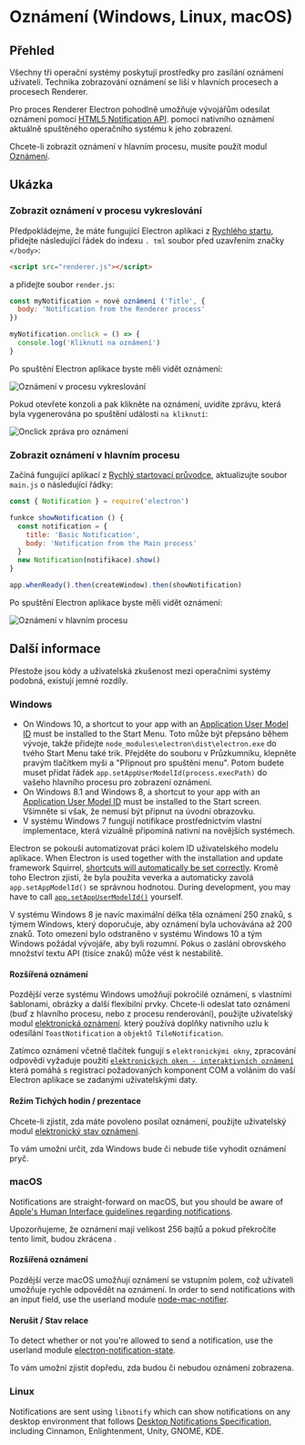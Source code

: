 # Oznámení (Windows, Linux, macOS)

## Přehled

Všechny tři operační systémy poskytují prostředky pro zasílání oznámení uživateli. Technika zobrazování oznámení se liší v hlavních procesech a procesech Renderer.

Pro proces Renderer Electron pohodlně umožňuje vývojářům odesílat oznámení pomocí [HTML5 Notification API](https://notifications.spec.whatwg.org/). pomocí nativního oznámení aktuálně spuštěného operačního systému k jeho zobrazení.

Chcete-li zobrazit oznámení v hlavním procesu, musíte použít modul [Oznámení](../api/notification.md).

## Ukázka

### Zobrazit oznámení v procesu vykreslování

Předpokládejme, že máte fungující Electron aplikaci z [Rychlého startu](quick-start.md), přidejte následující řádek do indexu `. tml` soubor před uzavřením značky `</body>`:

```html
<script src="renderer.js"></script>
```

a přidejte soubor `render.js`:

```js
const myNotification = nové oznámení ('Title', {
  body: 'Notification from the Renderer process'
})

myNotification.onclick = () => {
  console.log('Kliknutí na oznámení')
}
```

Po spuštění Electron aplikace byste měli vidět oznámení:

![Oznámení v procesu vykreslování](../images/notification-renderer.png)

Pokud otevřete konzoli a pak klikněte na oznámení, uvidíte zprávu, která byla vygenerována po spuštění události `na kliknutí`:

![Onclick zpráva pro oznámení](../images/message-notification-renderer.png)

### Zobrazit oznámení v hlavním procesu

Začíná fungující aplikací z [Rychlý startovací průvodce](quick-start.md), aktualizujte soubor `main.js` o následující řádky:

```js
const { Notification } = require('electron')

funkce showNotification () {
  const notification = {
    title: 'Basic Notification',
    body: 'Notification from the Main process'
  }
  new Notification(notifikace).show()
}

app.whenReady().then(createWindow).then(showNotification)
```

Po spuštění Electron aplikace byste měli vidět oznámení:

![Oznámení v hlavním procesu](../images/notification-main.png)

## Další informace

Přestože jsou kódy a uživatelská zkušenost mezi operačními systémy podobná, existují jemné rozdíly.

### Windows

* On Windows 10, a shortcut to your app with an [Application User Model ID][app-user-model-id] must be installed to the Start Menu. Toto může být přepsáno během vývoje, takže přidejte `node_modules\electron\dist\electron.exe` do tvého Start Menu také trik. Přejděte do souboru v Průzkumníku, klepněte pravým tlačítkem myši a "Připnout pro spuštění menu". Potom budete muset přidat řádek `app.setAppUserModelId(process.execPath)` do vašeho hlavního procesu pro zobrazení oznámení.
* On Windows 8.1 and Windows 8, a shortcut to your app with an [Application User Model ID][app-user-model-id] must be installed to the Start screen. Všimněte si však, že nemusí být připnut na úvodní obrazovku.
* V systému Windows 7 fungují notifikace prostřednictvím vlastní implementace, která vizuálně připomíná nativní na novějších systémech.

Electron se pokouší automatizovat práci kolem ID uživatelského modelu aplikace. When Electron is used together with the installation and update framework Squirrel, [shortcuts will automatically be set correctly][squirrel-events]. Kromě toho Electron zjistí, že byla použita veverka a automaticky zavolá `app.setAppModelId()` se správnou hodnotou. During development, you may have to call [`app.setAppUserModelId()`][set-app-user-model-id] yourself.

V systému Windows 8 je navíc maximální délka těla oznámení 250 znaků, s týmem Windows, který doporučuje, aby oznámení byla uchovávána až 200 znaků. Toto omezení bylo odstraněno v systému Windows 10 a tým Windows požádal vývojáře, aby byli rozumní. Pokus o zaslání obrovského množství textu API (tisíce znaků) může vést k nestabilitě.

#### Rozšířená oznámení

Pozdější verze systému Windows umožňují pokročilé oznámení, s vlastními šablonami, obrázky a další flexibilní prvky. Chcete-li odeslat tato oznámení (buď z hlavního procesu, nebo z procesu renderování), použijte uživatelský modul [elektronická oznámení](https://github.com/felixrieseberg/electron-windows-notifications). který používá doplňky nativního uzlu k odesílání `ToastNotification` a `objektů TileNotification`.

Zatímco oznámení včetně tlačítek fungují s `elektronickými okny`, zpracování odpovědí vyžaduje použití [`elektronických oken - interaktivních oznámení`](https://github.com/felixrieseberg/electron-windows-interactive-notifications) která pomáhá s registrací požadovaných komponent COM a voláním do vaší Electron aplikace se zadanými uživatelskými daty.

#### Režim Tichých hodin / prezentace

Chcete-li zjistit, zda máte povoleno posílat oznámení, použijte uživatelský modul [elektronický stav oznámení](https://github.com/felixrieseberg/electron-notification-state).

To vám umožní určit, zda Windows bude či nebude tiše vyhodit oznámení pryč.

### macOS

Notifications are straight-forward on macOS, but you should be aware of [Apple's Human Interface guidelines regarding notifications][apple-notification-guidelines].

Upozorňujeme, že oznámení mají velikost 256 bajtů a pokud překročíte tento limit, budou zkrácena .

#### Rozšířená oznámení

Pozdější verze macOS umožňují oznámení se vstupním polem, což uživateli umožňuje rychle odpovědět na oznámení. In order to send notifications with an input field, use the userland module [node-mac-notifier][node-mac-notifier].

#### Nerušit / Stav relace

To detect whether or not you're allowed to send a notification, use the userland module [electron-notification-state][electron-notification-state].

To vám umožní zjistit dopředu, zda budou či nebudou oznámení zobrazena.

### Linux

Notifications are sent using `libnotify` which can show notifications on any desktop environment that follows [Desktop Notifications Specification][notification-spec], including Cinnamon, Enlightenment, Unity, GNOME, KDE.

[apple-notification-guidelines]: https://developer.apple.com/macos/human-interface-guidelines/system-capabilities/notifications/

[node-mac-notifier]: https://github.com/CharlieHess/node-mac-notifier

[electron-notification-state]: https://github.com/felixrieseberg/electron-notification-state

[notification-spec]: https://developer.gnome.org/notification-spec/
[app-user-model-id]: https://msdn.microsoft.com/en-us/library/windows/desktop/dd378459(v=vs.85).aspx
[set-app-user-model-id]: ../api/app.md#appsetappusermodelidid-windows
[squirrel-events]: https://github.com/electron/windows-installer/blob/master/README.md#handling-squirrel-events
